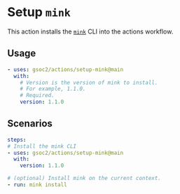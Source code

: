 # Setup `mink`

This action installs the [`mink`](https://github.com/mattmoor/mink) CLI into the
actions workflow.

## Usage

```yaml
- uses: gsoc2/actions/setup-mink@main
  with:
    # Version is the version of mink to install.
    # For example, 1.1.0.
    # Required.
    version: 1.1.0
```

## Scenarios

```yaml
steps:
# Install the mink CLI
- uses: gsoc2/actions/setup-mink@main
  with:
    version: 1.1.0

# (optional) Install mink on the current context.
- run: mink install
```
